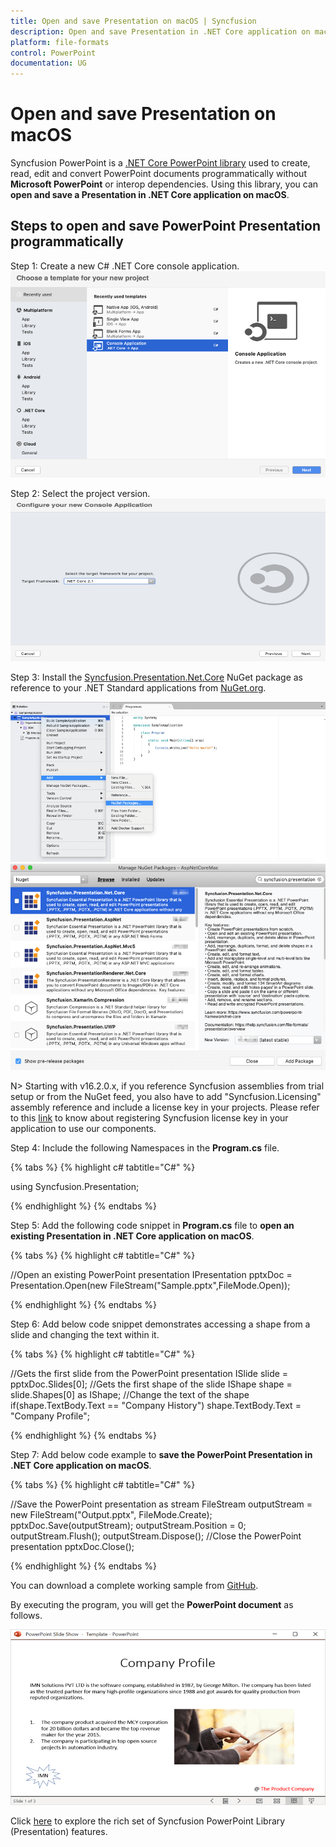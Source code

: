 ```yaml
---
title: Open and save Presentation on macOS | Syncfusion
description: Open and save Presentation in .NET Core application on macOS using .NET Core PowerPoint library (Presentation) without Microsoft PowerPoint or interop dependencies.
platform: file-formats
control: PowerPoint
documentation: UG
---
```


# Open and save Presentation on macOS

Syncfusion PowerPoint is a [.NET Core PowerPoint library](https://www.syncfusion.com/document-processing/powerpoint-framework/net-core) used to create, read, edit and convert PowerPoint documents programmatically without **Microsoft PowerPoint** or interop dependencies. Using this library, you can **open and save a Presentation in .NET Core application on macOS**.

## Steps to open and save PowerPoint Presentation programmatically

Step 1: Create a new C# .NET Core console application.
![Create .NET Core console project](Workingwith_Mac/CreateProject.png)

Step 2: Select the project version.
![Select project version](Workingwith_Mac/selectprojectverion.png)

Step 3: Install the [Syncfusion.Presentation.Net.Core](https://www.nuget.org/packages/Syncfusion.Presentation.Net.Core/) NuGet package as reference to your .NET Standard applications from [NuGet.org](https://www.nuget.org/).

![Install Presentation .Net Core Nuget](Workingwith_Mac/Install_Nuget1.png)
![Install Presentation .Net Core Nuget](Workingwith_Mac/Install_Nuget.png)

N> Starting with v16.2.0.x, if you reference Syncfusion assemblies from trial setup or from the NuGet feed, you also have to add "Syncfusion.Licensing" assembly reference and include a license key in your projects. Please refer to this [link](https://help.syncfusion.com/common/essential-studio/licensing/overview) to know about registering Syncfusion license key in your application to use our components.

Step 4: Include the following Namespaces in the **Program.cs** file.

{% tabs %}
{% highlight c# tabtitle="C#" %}

using Syncfusion.Presentation;

{% endhighlight %}
{% endtabs %}

Step 5: Add the following code snippet in **Program.cs** file to **open an existing Presentation in .NET Core application on macOS**.

{% tabs %}
{% highlight c# tabtitle="C#" %}

//Open an existing PowerPoint presentation
IPresentation pptxDoc = Presentation.Open(new FileStream("Sample.pptx",FileMode.Open));

{% endhighlight %}
{% endtabs %}

Step 6: Add below code snippet demonstrates accessing a shape from a slide and changing the text within it.

{% tabs %}
{% highlight c# tabtitle="C#" %}

//Gets the first slide from the PowerPoint presentation
ISlide slide = pptxDoc.Slides[0];
//Gets the first shape of the slide
IShape shape = slide.Shapes[0] as IShape;
//Change the text of the shape
if(shape.TextBody.Text == "Company History")
    shape.TextBody.Text = "Company Profile";

{% endhighlight %}
{% endtabs %}

Step 7: Add below code example to **save the PowerPoint Presentation in .NET Core application on macOS**.

{% tabs %}
{% highlight c# tabtitle="C#" %}

//Save the PowerPoint presentation as stream
FileStream outputStream = new FileStream("Output.pptx", FileMode.Create);
pptxDoc.Save(outputStream);
outputStream.Position = 0;
outputStream.Flush();
outputStream.Dispose();
//Close the PowerPoint presentation
pptxDoc.Close();

{% endhighlight %}
{% endtabs %}

You can download a complete working sample from [GitHub](https://github.com/SyncfusionExamples/PowerPoint-Examples/tree/master/Read-and-save-PowerPoint-presentation/Open-and-save-PowerPoint/Mac).

By executing the program, you will get the **PowerPoint document** as follows.

![.NET Core macOS output PowerPoint document](Workingwith_Core/Open-and-Save-output-image.png)

Click [here](https://www.syncfusion.com/document-processing/powerpoint-framework/net-core) to explore the rich set of Syncfusion PowerPoint Library (Presentation) features.